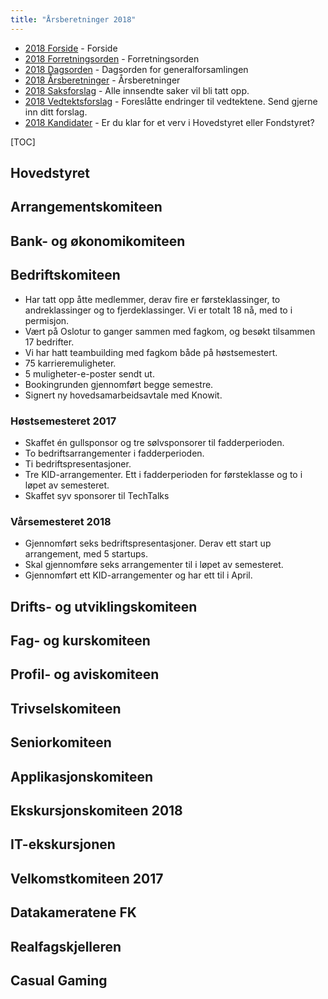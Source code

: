 ```yaml
---
title: "Årsberetninger 2018"
---
```


* [2018 Forside](/wiki/online/generalforsamlingen/genfors2018)   - Forside
* [2018 Forretningsorden](/wiki/online/generalforsamlingen/genfors2018/forretningsorden) - Forretningsorden
* [2018 Dagsorden](/wiki/online/generalforsamlingen/genfors2018/dagsorden) - Dagsorden for generalforsamlingen
* [2018 Årsberetninger](/wiki/online/generalforsamlingen/genfors2018/aarsberetninger) - Årsberetninger
* [2018 Saksforslag](/wiki/online/generalforsamlingen/genfors2018/saksforslag) - Alle innsendte saker vil bli tatt opp.
* [2018 Vedtektsforslag](/wiki/online/generalforsamlingen/genfors2018/vedtekstforslag) - Foreslåtte endringer til vedtektene. Send gjerne inn ditt forslag.
* [2018 Kandidater](/wiki/online/generalforsamlingen/genfors2018/valg) - Er du klar for et verv i Hovedstyret eller Fondstyret? 

[TOC]

## Hovedstyret

## Arrangementskomiteen

## Bank- og økonomikomiteen

## Bedriftskomiteen

* Har tatt opp åtte medlemmer, derav fire er førsteklassinger, to andreklassinger og to fjerdeklassinger. Vi er totalt 18 nå, med to i permisjon. 
* Vært på Oslotur to ganger sammen med fagkom, og besøkt tilsammen 17 bedrifter.
* Vi har hatt teambuilding med fagkom både på høstsemestert.
* 75 karrieremuligheter.
* 5 muligheter-e-poster sendt ut.
* Bookingrunden gjennomført begge semestre.
* Signert ny hovedsamarbeidsavtale med Knowit.

### Høstsemesteret 2017

* Skaffet én gullsponsor og tre sølvsponsorer til fadderperioden.
* To bedriftsarrangementer i fadderperioden.
* Ti bedriftspresentasjoner.
* Tre KID-arrangementer. Ett i fadderperioden for førsteklasse og to i løpet av semesteret.
* Skaffet syv sponsorer til TechTalks

### Vårsemesteret 2018
* Gjennomført seks bedriftspresentasjoner. Derav ett start up arrangement, med 5 startups.
* Skal gjennomføre seks arrangementer til i løpet av semesteret.
* Gjennomført ett KID-arrangementer og har ett til i April.


## Drifts- og utviklingskomiteen

## Fag- og kurskomiteen

## Profil- og aviskomiteen

## Trivselskomiteen

## Seniorkomiteen

## Applikasjonskomiteen

## Ekskursjonskomiteen 2018

## IT-ekskursjonen

## Velkomstkomiteen 2017

## Datakameratene FK

## Realfagskjelleren

## Casual Gaming